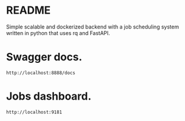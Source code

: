 # README
Simple scalable and dockerized backend with a job scheduling system written in python that uses rq and FastAPI.

# Swagger docs.
```
http://localhost:8888/docs
```

# Jobs dashboard.
```
http://localhost:9181
```
